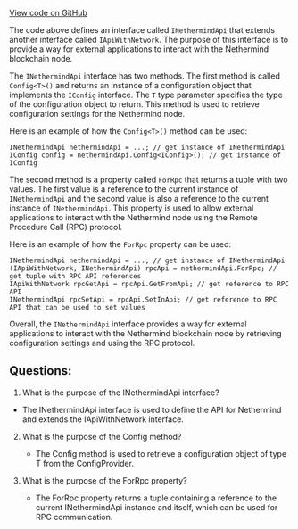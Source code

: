 [View code on GitHub](https://github.com/NethermindEth/nethermind/src/Nethermind/Nethermind.Api/INethermindApi.cs)

The code above defines an interface called `INethermindApi` that extends another interface called `IApiWithNetwork`. The purpose of this interface is to provide a way for external applications to interact with the Nethermind blockchain node. 

The `INethermindApi` interface has two methods. The first method is called `Config<T>()` and returns an instance of a configuration object that implements the `IConfig` interface. The `T` type parameter specifies the type of the configuration object to return. This method is used to retrieve configuration settings for the Nethermind node. 

Here is an example of how the `Config<T>()` method can be used:

```
INethermindApi nethermindApi = ...; // get instance of INethermindApi
IConfig config = nethermindApi.Config<IConfig>(); // get instance of IConfig
```

The second method is a property called `ForRpc` that returns a tuple with two values. The first value is a reference to the current instance of `INethermindApi` and the second value is also a reference to the current instance of `INethermindApi`. This property is used to allow external applications to interact with the Nethermind node using the Remote Procedure Call (RPC) protocol. 

Here is an example of how the `ForRpc` property can be used:

```
INethermindApi nethermindApi = ...; // get instance of INethermindApi
(IApiWithNetwork, INethermindApi) rpcApi = nethermindApi.ForRpc; // get tuple with RPC API references
IApiWithNetwork rpcGetApi = rpcApi.GetFromApi; // get reference to RPC API
INethermindApi rpcSetApi = rpcApi.SetInApi; // get reference to RPC API that can be used to set values
```

Overall, the `INethermindApi` interface provides a way for external applications to interact with the Nethermind blockchain node by retrieving configuration settings and using the RPC protocol.
## Questions: 
 1. What is the purpose of the INethermindApi interface?
   - The INethermindApi interface is used to define the API for Nethermind and extends the IApiWithNetwork interface.

2. What is the purpose of the Config method?
   - The Config method is used to retrieve a configuration object of type T from the ConfigProvider.

3. What is the purpose of the ForRpc property?
   - The ForRpc property returns a tuple containing a reference to the current INethermindApi instance and itself, which can be used for RPC communication.